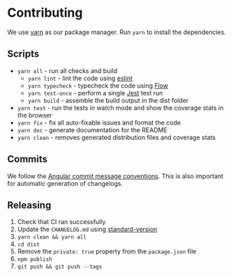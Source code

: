 # Contributing

We use [yarn](https://yarnpkg.org) as our package manager. Run `yarn` to install
the dependencies.

## Scripts

* `yarn all` - run all checks and build
  * `yarn lint` - lint the code using [eslint](https://eslint.org/)
  * `yarn typecheck` - typecheck the code using [Flow](https://flow.org/)
  * `yarn test-once` - perform a single [Jest](https://facebook.github.io/jest/)
    test run
  * `yarn build` - assemble the build output in the dist folder
* `yarn test` - run the tests in watch mode and show the coverage stats in the
  browser
* `yarn fix` - fix all auto-fixable issues and format the code
* `yarn doc` - generate documentation for the README
* `yarn clean` - removes generated distribution files and coverage stats

## Commits

We follow the
[Angular commit message conventions](https://github.com/angular/angular/blob/master/CONTRIBUTING.md).
This is also important for automatic generation of changelogs.

## Releasing

1. Check that CI ran successfully
2. Update the `CHANGELOG.md` using
   [standard-version](https://github.com/conventional-changelog/standard-version)
3. `yarn clean && yarn all`
4. `cd dist`
5. Remove the `private: true` property from the `package.json` file
6. `npm publish`
7. `git push && git push --tags`
